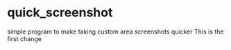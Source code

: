 # quick_screenshot
simple program to make taking custom area screenshots quicker
This is the first change
